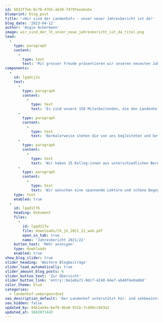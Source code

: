 ```yaml
---
id: 5832f7eb-8c78-47b5-ab39-7479feeaba5e
blueprint: blog_post
title: '«Wir sind der Landenhof» - unser neuer Jahresbericht ist da!'
blog_date: '2023-04-12'
author: 'Angie Ackermann'
image: wir_sind_der_lh_unser_neue_jahresbericht_ist_da_titel.png
lead:
  -
    type: paragraph
    content:
      -
        type: text
        text: 'Mit grosser Freude präsentieren wir unseren neuesten Jahresbericht - die erste Publikation im neuen Kleid! '
components:
  -
    id: lgqdcj2u
    text:
      -
        type: paragraph
        content:
          -
            type: text
            text: 'Es sind unsere 150 Mitarbeitenden, die den Landenhof tragen, mitgestalten und prägen, ihn zu dem machen, was er ist. Kurz: Sie sind der Landenhof!'
      -
        type: paragraph
        content:
          -
            type: text
            text: 'Normalerweise stehen die von uns begleiteten und betreuten Menschen im Zentrum. In diesem Jahresbericht sind es unsere Mitarbeitenden. Mit allem, was sie ausmacht – nicht nur als Fachpersonen, sondern auch als Menschen.'
      -
        type: paragraph
        content:
          -
            type: text
            text: 'Wir haben 15 Kolleg:innen aus unterschiedlichen Bereichen gebeten, uns Einblick in ihre Biografie und ihren Arbeitsalltag zu gewähren.'
      -
        type: paragraph
        content:
          -
            type: text
            text: 'Wir wünschen eine spannende Lektüre und schöne Begegnungen mit unseren Mitarbeitenden! '
    type: text
    enabled: true
  -
    id: lgqd1t76
    heading: Dokument
    files:
      -
        id: lgqd227w
        file: downloads/lh_jb_2021_22_web.pdf
        open_in_tab: true
        name: 'Jahresbericht 2021/22'
    button_text: 'Mehr anzeigen'
    type: downloads
    enabled: true
show_blog_slider: true
slider_heading: 'Weitere Blogbeiträge'
slider_load_automatically: true
slider_amount_blog_posts: 6
slider_button_text: 'Zur Übersicht'
slider_button_link: 'entry::8e1e8a71-0dc7-4248-84e7-ab40f4e0a88d'
color_theme: blue
categories:
  - landenhof-uebergeordnet
seo_description_default: 'Der Landenhof unterstützt hör- und sehbeeinträchtigte Kinder & Jugendliche in ihrem selbstbestimmten Leben durch Förderung ihrer Fähigkeiten & Entwicklung'
seo_hidden: false
updated_by: 04e1ae9a-6ef8-4ba0-931b-7cd69cc0d3a2
updated_at: 1682071443
---
```

